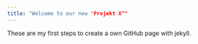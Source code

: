 ```yaml
---
title: "Welcome to our new "Projekt X""
---
```


These are my first steps to create a own GitHub page with jekyll.
